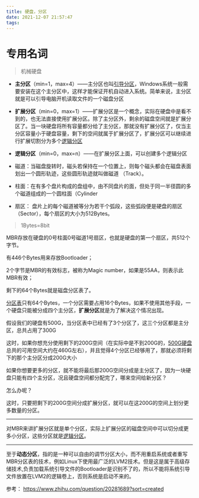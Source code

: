```yaml
---
title: 硬盘，分区
date: 2021-12-07 21:57:47
tags:
---
```


# 专用名词
> 机械硬盘

- **主分区**（min=1，max=4）——主分区也叫[引导分区](https://www.zhihu.com/search?q=引导分区&search_source=Entity&hybrid_search_source=Entity&hybrid_search_extra={"sourceType"%3A"answer"%2C"sourceId"%3A121575655})，Windows系统一般需要安装在这个主分区中，这样才能保证开机自动进入系统。简单来说，主分区就是可以引导电脑开机读取文件的一个磁盘分区

<!-- more -->

- **扩展分区**（min=0，max=1）——扩展分区是一个概念，实际在硬盘中是看不到的，也无法直接使用扩展分区。除了主分区外，剩余的磁盘空间就是扩展分区了。当一块硬盘将所有容量都分给了主分区，那就没有扩展分区了，仅当主分区容量小于硬盘容量，剩下的空间就属于扩展分区了，扩展分区可以继续进行扩展切割分为多个[逻辑分区](https://www.zhihu.com/search?q=逻辑分区&search_source=Entity&hybrid_search_source=Entity&hybrid_search_extra={"sourceType"%3A"answer"%2C"sourceId"%3A121575655})

- **逻辑分区**（min=0，max=n）——在扩展分区上面，可以创建多个逻辑分区

- 磁道：当磁盘旋转时，磁头若保持在一个位置上，则每个磁头都会在磁盘表面划出一个圆形轨迹，这些圆形轨迹就叫做磁道 （Track）。
- 柱面：在有多个盘片构成的盘组中，由不同盘片的面，但处于同一半径圆的多个磁道组成的一个圆柱面（Cylinder
- 扇区： 盘片上的每个磁道被等分为若干个弧段，这些弧段便是硬盘的扇区（Sector），每个扇区的大小为512Bytes。

> 1Bytes=8bit

MBR存放在硬盘的0号柱面0号磁道1号扇区，也就是硬盘的第一个扇区，共512个字节。

有446个Bytes用来存放Bootloader；

2个字节是MBR的有效标志，被称为Magic number，如果是55AA，则表示此MBR有效；

剩下的64个Bytes就是磁盘分区表了。



[分区表](https://www.zhihu.com/search?q=分区表&search_source=Entity&hybrid_search_source=Entity&hybrid_search_extra={"sourceType"%3A"answer"%2C"sourceId"%3A184729403})只有64个Bytes，一个分区需要占用16个Bytes，如果不使用其他手段，一个硬盘只能被分成四个主分区，**扩展分区**就是为了解决这个情况出现。

假设我们的硬盘有500G，当分区表中已经有了3个分区了，这三个分区都是主分区，总共占用了300G

这时，如果你想充分使用剩下的200G空间（在实际中是不到200G的，[500G硬盘](https://www.zhihu.com/search?q=500G硬盘&search_source=Entity&hybrid_search_source=Entity&hybrid_search_extra={"sourceType"%3A"answer"%2C"sourceId"%3A184729403})总共的可用空间大约在460G左右），并且觉得4个分区已经够用了，那就必须将剩下的那个主分区分成200G大小

如果你想要更多的分区，就不能将最后那200G空间分成是主分区了，因为一块硬盘只能有四个主分区，况且硬盘空间都分配完了，哪来空间给新分区？

怎么办呢？

这时，只要把剩下的200G空间分成扩展分区，就可以在这200G的空间上划分更多数量的分区。

------

对MBR来讲扩展分区就是单个分区，实际上扩展分区的磁盘空间中可以切分成更多小分区，这些分区就是[逻辑分区](https://www.zhihu.com/search?q=逻辑分区&search_source=Entity&hybrid_search_source=Entity&hybrid_search_extra={"sourceType"%3A"answer"%2C"sourceId"%3A184729403})。

------



至于**动态分区**，指的是一种可以自由的调节分区大小，而不用重启系统或者重写MBR分区表的技术，例如Linux下使用最广泛的LVM2技术。但是这是属于高级存储技术,负责加载系统引导文件的Bootloader是识别不了的，所以不能将系统引导文件放置在LVM2的逻辑卷上，否则系统是启动不来的。

参考： https://www.zhihu.com/question/20281689?sort=created